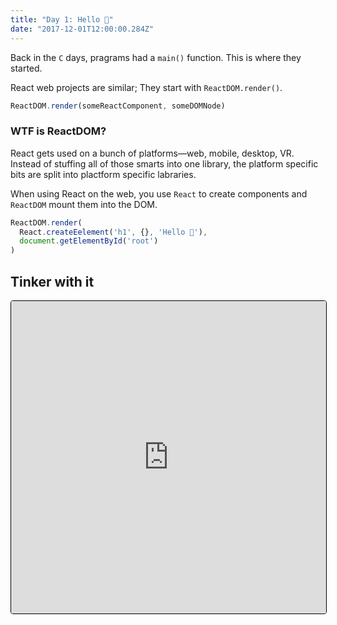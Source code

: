 ```yaml
---
title: "Day 1: Hello 🎄"
date: "2017-12-01T12:00:00.284Z"
---
```


<div class="measure">

Back in the `C` days, pragrams had a `main()` function. This is where they
started.

React web projects are similar; They start with `ReactDOM.render()`.

```jsx
ReactDOM.render(someReactComponent, someDOMNode)
```

### WTF is ReactDOM?

React gets used on a bunch of platforms—web, mobile, desktop, VR. Instead of
stuffing all of those smarts into one library, the platform specific bits are
split into plactform specific labraries.

When using React on the web, you use `React` to create components and `ReactDOM`
mount them into the DOM.

```jsx
ReactDOM.render(
  React.createEelement('h1', {}, 'Hello 🎄'),
  document.getElementById('root')
)
```

## Tinker with it

</div>

<iframe src="https://codesandbox.io/embed/l396jqvnoz" style="width:100%; height:500px; border:0; border-radius: 4px; overflow:hidden; border: 1px solid black" sandbox="allow-modals allow-forms allow-popups allow-scripts allow-same-origin"></iframe>
